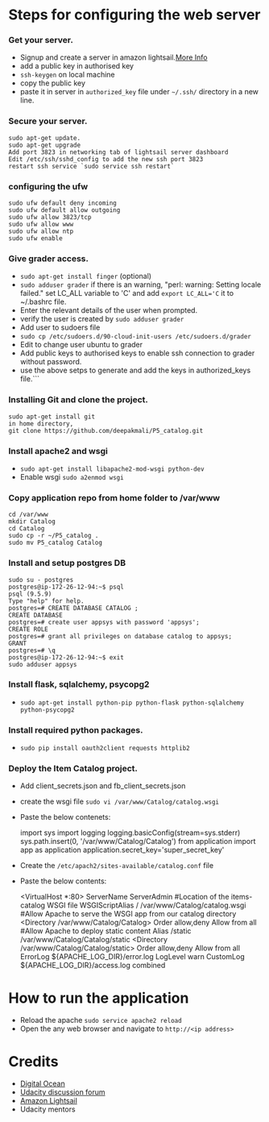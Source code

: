 # Steps for configuring the web server
### Get your server.
* Signup and create a server in amazon lightsail.[More Info](https://amazonlightsail.com/docs/)
* add a public key in authorised key
* `ssh-keygen` on local machine
* copy the public key 
* paste it in server in `authorized_key` file under `~/.ssh/` directory in a new line.

### Secure your server.
	sudo apt-get update.
	sudo apt-get upgrade
	Add port 3823 in networking tab of lightsail server dashboard
	Edit /etc/ssh/sshd_config to add the new ssh port 3823	
	restart ssh service `sudo service ssh restart`

### configuring the ufw
	sudo ufw default deny incoming
	sudo ufw default allow outgoing
	sudo ufw allow 3823/tcp
	sudo ufw allow www
	sudo ufw allow ntp
	sudo ufw enable

### Give grader access.
* `sudo apt-get install finger` (optional)
* `sudo adduser grader`
if there is an warning, "perl: warning: Setting locale failed."
set LC_ALL variable to 'C' and add `export LC_ALL='C` it to ~/.bashrc file.
* Enter the relevant details of the user when prompted.
* verify the user is created by `sudo adduser grader`
* Add user to sudoers file
* `sudo cp /etc/sudoers.d/90-cloud-init-users /etc/sudoers.d/grader`
* Edit to change user ubuntu to grader
* Add public keys to authorised keys to enable ssh connection to grader without password.
* use the above setps to generate and add the keys in authorized_keys file.```

### Installing Git and clone the project.
	sudo apt-get install git
	in home directory,
	git clone https://github.com/deepakmali/P5_catalog.git

### Install apache2 and wsgi
* `sudo apt-get install libapache2-mod-wsgi python-dev`
* Enable wsgi `sudo a2enmod wsgi`

### Copy application repo from home folder to /var/www
	cd /var/www
	mkdir Catalog
	cd Catalog
	sudo cp -r ~/P5_catalog .
	sudo mv P5_catalog Catalog

### Install and setup postgres DB
	sudo su - postgres
	postgres@ip-172-26-12-94:~$ psql
	psql (9.5.9)
	Type "help" for help.
	postgres=# CREATE DATABASE CATALOG ;
	CREATE DATABASE
	postgres=# create user appsys with password 'appsys';
	CREATE ROLE
	postgres=# grant all privileges on database catalog to appsys;
	GRANT
	postgres=# \q
	postgres@ip-172-26-12-94:~$ exit
	sudo adduser appsys

### Install flask, sqlalchemy, psycopg2
* `sudo apt-get install python-pip python-flask python-sqlalchemy python-psycopg2`

### Install required python packages.
* `sudo pip install oauth2client requests httplib2`

### Deploy the Item Catalog project.
* Add client_secrets.json and fb_client_secrets.json
* create the wsgi file `sudo vi /var/www/Catalog/catalog.wsgi`
* Paste the below contenets:


    import sys
    import logging
    logging.basicConfig(stream=sys.stderr)
    sys.path.insert(0, '/var/www/Catalog/Catalog')
    from application import app as application
    application.secret_key='super_secret_key'
    
* Create the `/etc/apach2/sites-available/catalog.conf` file
* Paste the below contents:


	<VirtualHost *:80>
	     ServerName <IP Address> 
	     ServerAdmin <Email Address> 
	     #Location of the items-catalog WSGI file
	     WSGIScriptAlias / /var/www/Catalog/catalog.wsgi
	     #Allow Apache to serve the WSGI app from our catalog directory
	     <Directory /var/www/Catalog/Catalog>
	          Order allow,deny
	          Allow from all
	     </Directory>
	     #Allow Apache to deploy static content
	     Alias /static /var/www/Catalog/Catalog/static
	     <Directory /var/www/Catalog/Catalog/static>
	        Order allow,deny
	        Allow from all
	     </Directory>
	      ErrorLog ${APACHE_LOG_DIR}/error.log
	      LogLevel warn
	      CustomLog ${APACHE_LOG_DIR}/access.log combined
	</VirtualHost>

# How to run the application
* Reload the apache `sudo service apache2 reload`
* Open the any web browser and navigate to `http://<ip address>`


# Credits
* [Digital Ocean](https://www.digitalocean.com/community/tutorials/how-to-deploy-a-flask-application-on-an-ubuntu-vps)
* [Udacity discussion forum](https://discussions.udacity.com)
* [Amazon Lightsail](https://www.google.co.in/url?sa=t&rct=j&q=&esrc=s&source=web&cd=1&cad=rja&uact=8&ved=0ahUKEwj71a6GutHWAhXFOo8KHQLkDPQQFggnMAA&url=https%3A%2F%2Famazonlightsail.com%2F&usg=AOvVaw0R-xQizQ5hK-4YkURuGQkU)
* Udacity mentors

